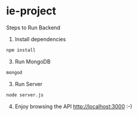 # ie-project

Steps to Run Backend

1. Install dependencies

```bash
npm install
```

3. Run MongoDB

```bash
mongod
```

3. Run Server

```bash
node server.js
```

4. Enjoy browsing the API <http://localhost:3000> :-)